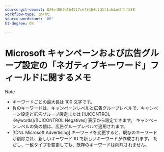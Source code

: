 ```yaml
---
source-git-commit: 029e406fbfb4217ce78364c2d1f1a6dae24ff588
workflow-type: tm+mt
source-wordcount: '80'
ht-degree: 0%

---
```

# Microsoft キャンペーンおよび広告グループ設定の「ネガティブキーワード」フィールドに関するメモ

>[!NOTE]
>
>* キーワードごとの最大長は 100 文字です。
>* 負のキーワードは、キャンペーンレベルと広告グループレベルで、キャンペーン設定と広告グループ設定または [!UICONTROL Keywords]/[!UICONTROL Negatives] 表示から設定できます。 キャンペーンレベルの負の値は、広告グループレベルで適用されます。
>* [!DNL Microsoft Advertising] キーワードを変更すると、既存のキーワードが削除され、新しいキーワード ID で新しいキーワードが作成されます。 ただし、一致タイプを変更しても、既存のキーワードは削除されません。

